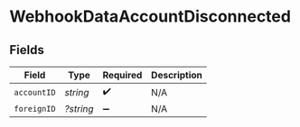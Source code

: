 # WebhookDataAccountDisconnected


## Fields

| Field              | Type               | Required           | Description        |
| ------------------ | ------------------ | ------------------ | ------------------ |
| `accountID`        | *string*           | :heavy_check_mark: | N/A                |
| `foreignID`        | *?string*          | :heavy_minus_sign: | N/A                |